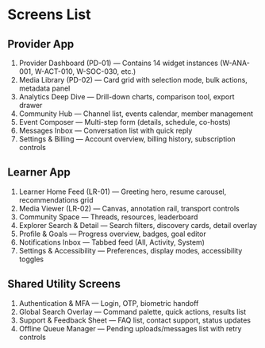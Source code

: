# Screens List

## Provider App
1. Provider Dashboard (PD-01) — Contains 14 widget instances (W-ANA-001, W-ACT-010, W-SOC-030, etc.)
2. Media Library (PD-02) — Card grid with selection mode, bulk actions, metadata panel
3. Analytics Deep Dive — Drill-down charts, comparison tool, export drawer
4. Community Hub — Channel list, events calendar, member management
5. Event Composer — Multi-step form (details, schedule, co-hosts)
6. Messages Inbox — Conversation list with quick reply
7. Settings & Billing — Account overview, billing history, subscription controls

## Learner App
1. Learner Home Feed (LR-01) — Greeting hero, resume carousel, recommendations grid
2. Media Viewer (LR-02) — Canvas, annotation rail, transport controls
3. Community Space — Threads, resources, leaderboard
4. Explorer Search & Detail — Search filters, discovery cards, detail overlay
5. Profile & Goals — Progress overview, badges, goal editor
6. Notifications Inbox — Tabbed feed (All, Activity, System)
7. Settings & Accessibility — Preferences, display modes, accessibility toggles

## Shared Utility Screens
1. Authentication & MFA — Login, OTP, biometric handoff
2. Global Search Overlay — Command palette, quick actions, results list
3. Support & Feedback Sheet — FAQ list, contact support, status updates
4. Offline Queue Manager — Pending uploads/messages list with retry controls
